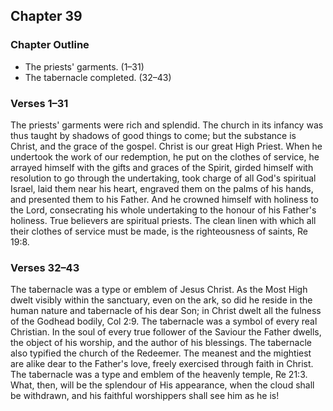 ## Chapter 39

### Chapter Outline

- The priests' garments. (1–31)
- The tabernacle completed. (32–43)

### Verses 1–31

The priests' garments were rich and splendid. The church in its infancy was thus taught by shadows of good things to come; but the substance is Christ, and the grace of the gospel. Christ is our great High Priest. When he undertook the work of our redemption, he put on the clothes of service, he arrayed himself with the gifts and graces of the Spirit, girded himself with resolution to go through the undertaking, took charge of all God's spiritual Israel, laid them near his heart, engraved them on the palms of his hands, and presented them to his Father. And he crowned himself with holiness to the Lord, consecrating his whole undertaking to the honour of his Father's holiness. True believers are spiritual priests. The clean linen with which all their clothes of service must be made, is the righteousness of saints, Re 19:8.

### Verses 32–43

The tabernacle was a type or emblem of Jesus Christ. As the Most High dwelt visibly within the sanctuary, even on the ark, so did he reside in the human nature and tabernacle of his dear Son; in Christ dwelt all the fulness of the Godhead bodily, Col 2:9. The tabernacle was a symbol of every real Christian. In the soul of every true follower of the Saviour the Father dwells, the object of his worship, and the author of his blessings. The tabernacle also typified the church of the Redeemer. The meanest and the mightiest are alike dear to the Father's love, freely exercised through faith in Christ. The tabernacle was a type and emblem of the heavenly temple, Re 21:3. What, then, will be the splendour of His appearance, when the cloud shall be withdrawn, and his faithful worshippers shall see him as he is!

